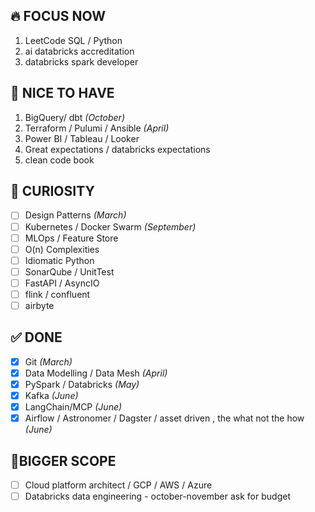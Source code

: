 ## 🔥 FOCUS NOW
1. LeetCode SQL / Python 
2. ai databricks accreditation
3. databricks spark developer

## 🌟 NICE TO HAVE
1. BigQuery/ dbt *(October)*  
2. Terraform / Pulumi / Ansible *(April)*  
3. Power BI / Tableau / Looker
4. Great expectations / databricks expectations
5. clean code book

## 🧠 CURIOSITY
- [ ] Design Patterns *(March)*  
- [ ] Kubernetes / Docker Swarm *(September)*  
- [ ] MLOps / Feature Store  
- [ ] O(n) Complexities
- [ ] Idiomatic Python  
- [ ] SonarQube / UnitTest  
- [ ] FastAPI / AsyncIO
- [ ] flink / confluent
- [ ] airbyte

## ✅ DONE
- [x] Git *(March)*     
- [x] Data Modelling / Data Mesh *(April)*
- [x] PySpark / Databricks *(May)*
- [x] Kafka *(June)*
- [x] LangChain/MCP *(June)*
- [x] Airflow / Astronomer / Dagster / asset driven , the what not the how *(June)*  

## 📌BIGGER SCOPE 
- [ ] Cloud platform architect /  GCP / AWS / Azure  
- [ ] Databricks data engineering - october-november ask for budget
